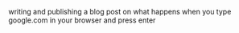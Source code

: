 writing and publishing a blog post on what happens when you type google.com in your browser and press enter

